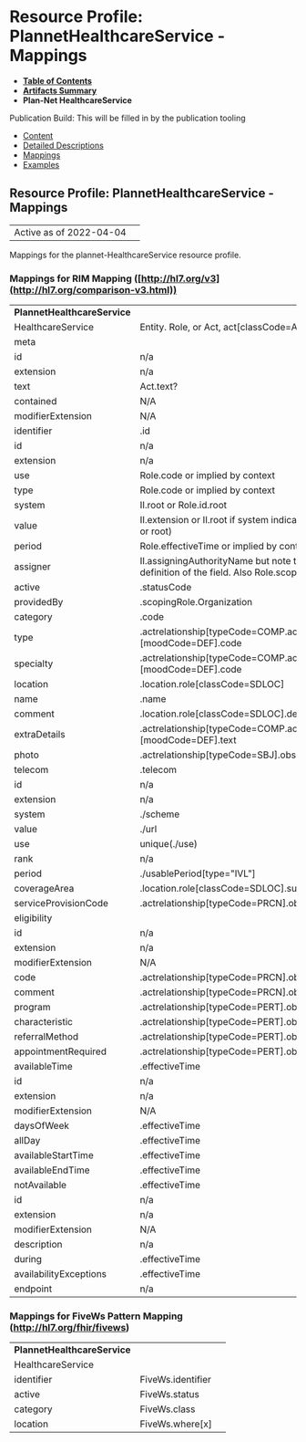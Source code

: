 # Resource Profile: PlannetHealthcareService - Mappings

* [**Table of Contents**](toc.html)
* [**Artifacts Summary**](artifacts.html)
* **Plan-Net HealthcareService**

Publication Build: This will be filled in by the publication tooling

* [Content](StructureDefinition-plannet-HealthcareService.html)
* [Detailed Descriptions](StructureDefinition-plannet-HealthcareService-definitions.html)
* [Mappings](#)
* [Examples](StructureDefinition-plannet-HealthcareService-examples.html)

## Resource Profile: PlannetHealthcareService - Mappings

|  |  |
| --- | --- |
| Active as of 2022-04-04 | |

Mappings for the plannet-HealthcareService resource profile.

### Mappings for RIM Mapping ([http://hl7.org/v3](http://hl7.org/comparison-v3.html))

|  |  |  |
| --- | --- | --- |
| **PlannetHealthcareService** | | |
| HealthcareService | Entity. Role, or Act, act[classCode=ACT][moodCode=DEF] |
| meta |  |
| id | n/a |
| extension | n/a |
| text | Act.text? |
| contained | N/A |
| modifierExtension | N/A |
| identifier | .id |
| id | n/a |
| extension | n/a |
| use | Role.code or implied by context |
| type | Role.code or implied by context |
| system | II.root or Role.id.root |
| value | II.extension or II.root if system indicates OID or GUID (Or Role.id.extension or root) |
| period | Role.effectiveTime or implied by context |
| assigner | II.assigningAuthorityName but note that this is an improper use by the definition of the field. Also Role.scoper |
| active | .statusCode |
| providedBy | .scopingRole.Organization |
| category | .code |
| type | .actrelationship[typeCode=COMP.act[classCode=ACT][moodCode=DEF].code |
| specialty | .actrelationship[typeCode=COMP.act[classCode=ACT][moodCode=DEF].code |
| location | .location.role[classCode=SDLOC] |
| name | .name |
| comment | .location.role[classCode=SDLOC].desc |
| extraDetails | .actrelationship[typeCode=COMP.act[classCode=ACT][moodCode=DEF].text |
| photo | .actrelationship[typeCode=SBJ].observation.value |
| telecom | .telecom |
| id | n/a |
| extension | n/a |
| system | ./scheme |
| value | ./url |
| use | unique(./use) |
| rank | n/a |
| period | ./usablePeriod[type="IVL<TS>"] |
| coverageArea | .location.role[classCode=SDLOC].subjectOf.A\_SpatialCoordinate |
| serviceProvisionCode | .actrelationship[typeCode=PRCN].observation[moodCode=EVN.CRT] |
| eligibility |  |
| id | n/a |
| extension | n/a |
| modifierExtension | N/A |
| code | .actrelationship[typeCode=PRCN].observation[moodCode=EVN.CRT] |
| comment | .actrelationship[typeCode=PRCN].observation[moodCode=EVN.CRT].text |
| program | .actrelationship[typeCode=PERT].observation |
| characteristic | .actrelationship[typeCode=PERT].observation |
| referralMethod | .actrelationship[typeCode=PERT].observation |
| appointmentRequired | .actrelationship[typeCode=PERT].observation |
| availableTime | .effectiveTime |
| id | n/a |
| extension | n/a |
| modifierExtension | N/A |
| daysOfWeek | .effectiveTime |
| allDay | .effectiveTime |
| availableStartTime | .effectiveTime |
| availableEndTime | .effectiveTime |
| notAvailable | .effectiveTime |
| id | n/a |
| extension | n/a |
| modifierExtension | N/A |
| description | n/a |
| during | .effectiveTime |
| availabilityExceptions | .effectiveTime |
| endpoint | n/a |

### Mappings for FiveWs Pattern Mapping (http://hl7.org/fhir/fivews)

|  |  |  |
| --- | --- | --- |
| **PlannetHealthcareService** | | |
| HealthcareService |  |
| identifier | FiveWs.identifier |
| active | FiveWs.status |
| category | FiveWs.class |
| location | FiveWs.where[x] |